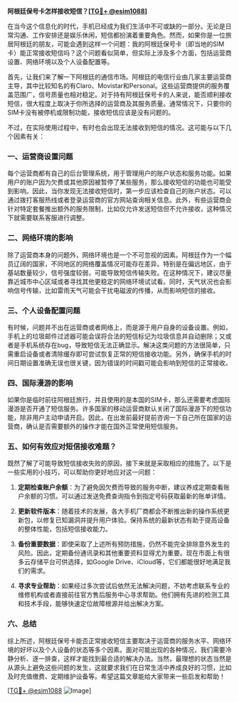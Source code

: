 **阿根廷保号卡怎样接收短信？[[TG💪+ @esim1088](https://t.me/s/esim1088)]**

在当今这个信息化的时代，手机已经成为我们生活中不可或缺的一部分。无论是日常沟通、工作安排还是娱乐休闲，短信都扮演着重要角色。然而，如果你是一位旅居阿根廷的朋友，可能会遇到这样一个问题：我的阿根廷保号卡（即当地的SIM卡）能正常接收短信吗？这个问题看似简单，但实际上涉及多个方面，包括运营商设置、网络环境以及个人设备配置等。

首先，让我们来了解一下阿根廷的通信市场。阿根廷的电信行业由几家主要运营商主导，其中比较知名的有Claro、Movistar和Personal。这些运营商提供的服务覆盖范围广，信号质量也相对稳定。对于持有阿根廷保号卡的人来说，能否顺利接收短信，很大程度上取决于你所选择的运营商及其服务质量。通常情况下，只要你的SIM卡没有被停机或限制功能，接收短信应该是没有问题的。

不过，在实际使用过程中，有时也会出现无法接收到短信的情况。这可能与以下几个因素有关：

### **一、运营商设置问题**
每个运营商都有自己的后台管理系统，用于管理用户的账户状态和服务功能。如果用户的账户因为欠费或其他原因被暂停了某些服务，那么接收短信的功能也可能受到影响。因此，当你发现无法接收短信时，第一步应该检查自己的账户状态。可以通过拨打客服热线或者登录运营商的官方网站查询相关信息。此外，有些运营商会针对特定套餐推出额外的服务限制，比如仅允许发送短信但不允许接收，这种情况下就需要联系客服进行调整。

### **二、网络环境的影响**
除了运营商本身的问题外，网络环境也是一个不可忽视的因素。阿根廷作为一个幅员辽阔的国家，不同地区的网络覆盖情况可能存在差异。特别是在偏远地区，由于基站数量较少，信号强度较弱，可能导致短信传输失败。在这种情况下，建议尽量靠近城市中心区域或者寻找其他更稳定的网络环境试试看。同时，天气状况也会影响信号传输，比如雷雨天气可能会干扰电磁波的传播，从而影响短信的接收。

### **三、个人设备配置问题**
有时候，问题并不出在运营商或者网络上，而是源于用户自身的设备设置。例如，手机上的垃圾邮件过滤器可能会误将合法的短信标记为垃圾信息并自动删除；又或者是手机系统存在bug，导致短信无法正确显示。解决这类问题的方法很简单，只需重启设备或者清除缓存即可尝试恢复正常的短信接收功能。另外，确保手机的时间日期设置准确无误也很关键，因为错误的时间戳可能会影响到短信的正常接收。

### **四、国际漫游的影响**
如果你是临时前往阿根廷旅行，并且使用的是本国的SIM卡，那么还需要考虑国际漫游是否开通了短信服务。许多国家的移动运营商默认关闭了国际漫游下的短信功能，除非用户主动申请开启。因此，在出发前最好提前咨询一下自己所在国家的运营商，确认是否需要额外的操作才能在国外正常使用短信服务。

### **五、如何有效应对短信接收难题？**
既然了解了可能导致短信接收失败的原因，接下来就是采取相应的措施了。以下是一些实用的小技巧，可以帮助你更好地应对这一问题：

1. **定期检查账户余额**：为了避免因欠费而导致的服务中断，建议养成定期查看账户余额的习惯。可以通过发送免费查询指令到指定号码获取最新的账单详情。
   
2. **更新软件版本**：随着技术的发展，各大手机厂商都会不断推出新的操作系统更新包，以修复已知漏洞并提升用户体验。保持系统的最新状态有助于提高设备的整体性能，包括短信接收能力。

3. **备份重要数据**：即使采取了上述所有预防措施，仍然不能完全排除意外发生的风险。因此，定期备份通讯录和其他重要资料显得尤为重要。现在市面上有很多云存储平台可供选择，如Google Drive、iCloud等，它们都能很好地满足我们的需求。

4. **寻求专业帮助**：如果经过多次尝试后依然无法解决问题，不妨考虑联系专业的维修机构或者直接前往官方售后服务中心寻求帮助。他们拥有先进的检测工具和技术手段，能够快速定位故障根源并给出解决方案。

### **六、总结**
综上所述，阿根廷保号卡能否正常接收短信主要取决于运营商的服务水平、网络环境的好坏以及个人设备的状态等多个因素。面对可能出现的各种情况，我们需要冷静分析、逐一排查，这样才能找到最合适的解决办法。当然，最理想的状态当然是从源头上避免这些问题的发生，这就要求我们在日常生活中养成良好的习惯，比如及时充值缴费、定期维护设备等。希望这篇文章能给大家带来一些启发和帮助！

[[TG💪+ @esim1088](https://t.me/s/esim1088) ![Image](https://i.postimg.cc/4NQfJmqS/Snipaste-2025-05-13-00-14-12.png)]